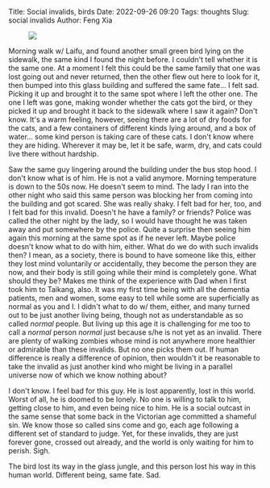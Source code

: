 Title: Social invalids, birds
Date: 2022-09-26 09:20
Tags: thoughts
Slug: social invalids
Author: Feng Xia

<figure class="col s12">
  <img src="images/DSC_5576.JPG"/>
</figure>

Morning walk w/ Laifu, and found another small green bird lying on the
sidewalk, the same kind I found the night  before. I couldn't tell
whether it is the same one. At a moment I felt this could be the same
family that one was lost going out and never returned, then the other
flew out here to look for it, then bumped into this glass building and
suffered the same fate... I felt sad. Picking it up and brought it to
the same spot where I left the other one. The one I left was gone,
making wonder whether the cats got the bird, or they picked it up and
brought it back to the sidewalk where I saw it again? Don't know. It's
a warm feeling, however, seeing there are a lot of dry foods for the
cats, and a few containers of different kinds lying around, and a box
of water... some kind person is taking care of these cats. I don't
know where they are hiding. Wherever it may be, let it be safe, warm,
dry, and cats could live there without hardship.

Saw the same guy lingering around the building under the bus stop
hood. I don't know what is of him. He is not a valid anymore. Morning
temperature is down to the 50s now. He doesn't seem to mind. The lady
I ran into the other night who said this same person was blocking her
from coming into the building and got scared. She was really shaky. I
felt bad for her, too, and I felt bad for this invalid. Doesn't he
have a family? or friends? Police was called the other night by the
lady, so I would have thought he was taken away and put somewhere by
the police. Quite a surprise then seeing him again this morning at the
same spot as if he never left. Maybe police doesn't know what to do
with him, either. What do we do with such invalids then? I mean, as a
society, there is bound to have someone like this, either they lost
mind voluntarily or accidentally, they become the person they are now,
and their body is still going while their mind is completely
gone. What should they be? Makes me think of the experience with Dad
when I first took him to Taikang, also. It was my first time being
with all the dementia patients, men and women, some easy to tell while
some are superficially as normal as you and I. I didn't what to do w/
them, either, and many turned out to be just another living being,
though not as understandable as so called _normal_ people. But living
up this age it is challenging for me too to call a _normal_ person
_normal_ just because s/he is not yet as an invalid. There are plenty
of walking zombies whose mind is not anywhere more healthier or
admirable than these invalids. But no one picks them out. If human
difference is really a difference of opinion, then wouldn't it be
reasonable to take the invalid as just another kind who might be
living in a parallel universe now of which we know nothing about?

I don't know. I feel bad for this guy. He is lost apparently, lost in
this world. Worst of all, he is doomed to be lonely. No one is willing
to talk to him, getting close to him, and even being nice to him. He
is a social outcast in the same sense that some back in the Victorian
age committed a shameful sin. We know those so called sins come and
go, each age following a different set of standard to judge. Yet, for
these invalids, they are just forever gone, crossed out already, and
the world is only waiting for him to perish. Sigh.

The bird lost its way in the glass jungle, and this person lost his
way in this human world. Different being, same fate. Sad.
